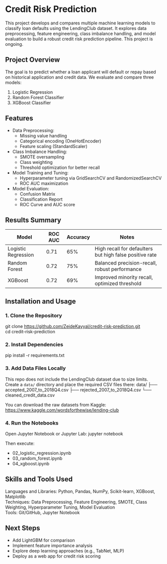 # Credit Risk Prediction

This project develops and compares multiple machine learning models to classify loan defaults using the LendingClub dataset. It explores data preprocessing, feature engineering, class imbalance handling, and model evaluation to build a robust credit risk prediction pipeline. This project is ongoing.

## Project Overview
The goal is to predict whether a loan applicant will default or repay based on historical application and credit data. We evaluate and compare three models:
1. Logistic Regression
2. Random Forest Classifier
3. XGBoost Classifier

## Features
- Data Preprocessing:
  - Missing value handling
  - Categorical encoding (OneHotEncoder)
  - Feature scaling (StandardScaler)
- Class Imbalance Handling:
  - SMOTE oversampling
  - Class weighting
  - Threshold optimization for better recall
- Model Training and Tuning:
  - Hyperparameter tuning via GridSearchCV and RandomizedSearchCV
  - ROC AUC maximization
- Model Evaluation:
  - Confusion Matrix
  - Classification Report
  - ROC Curve and AUC score

## Results Summary
| Model                | ROC AUC | Accuracy | Notes |
|----------------------|---------|----------|-------|
| Logistic Regression  | 0.71   | 65%      | High recall for defaulters but high false positive rate |
| Random Forest        | 0.72   | 75%      | Balanced precision-recall, robust performance |
| XGBoost              | 0.72   | 69%      | Improved minority recall, optimized threshold |

## Installation and Usage
### 1. Clone the Repository
git clone https://github.com/ZeideKayyal/credit-risk-prediction.git  
cd credit-risk-prediction

### 2. Install Dependencies
pip install -r requirements.txt

### 3. Add Data Files Locally
This repo does not include the LendingClub dataset due to size limits. Create a `data/` directory and place the required CSV files there:
data/
├── accepted_2007_to_2018Q4.csv
├── rejected_2007_to_2018Q4.csv
└── cleaned_credit_data.csv

You can download the raw datasets from Kaggle: https://www.kaggle.com/wordsforthewise/lending-club

### 4. Run the Notebooks
Open Jupyter Notebook or Jupyter Lab:
jupyter notebook

Then execute:
- 02_logistic_regression.ipynb
- 03_random_forest.ipynb
- 04_xgboost.ipynb

## Skills and Tools Used
Languages and Libraries: Python, Pandas, NumPy, Scikit-learn, XGBoost, Matplotlib  
Techniques: Data Preprocessing, Feature Engineering, SMOTE, Class Weighting, Hyperparameter Tuning, Model Evaluation  
Tools: Git/GitHub, Jupyter Notebook

## Next Steps
- Add LightGBM for comparison
- Implement feature importance analysis
- Explore deep learning approaches (e.g., TabNet, MLP)
- Deploy as a web app for credit risk scoring
